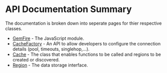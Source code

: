 # API Documentation Summary

The documentation is broken down into seperate pages for thier respective classes.   

* [GemFire](gemfire.md) - The JavaScript module.
* [CacheFactory](cache_factory.md) - An API to allow developers to configure the connection details (pool, timeouts, singlehop,...).
* [Cache](cache.md) - The class that enables functions to be called and regions to be created or discovered.
* [Region](region.md) - The data storage interface.
